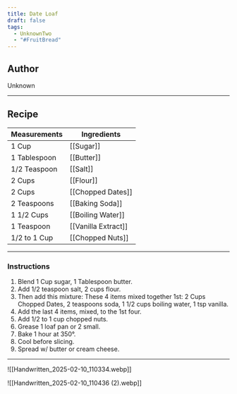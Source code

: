 ```yaml
---
title: Date Loaf
draft: false
tags:
  - UnknownTwo
  - "#FruitBread"
---
```

## Author
Unknown
___
## Recipe

| Measurements | Ingredients               |
| :----------- | ------------------------- |
|1 Cup|[[Sugar]]|
|1 Tablespoon|[[Butter]]|
|1/2 Teaspoon|[[Salt]]|
|2 Cups|[[Flour]]|
|2 Cups|[[Chopped Dates]]|
|2 Teaspoons|[[Baking Soda]]|
|1 1/2 Cups|[[Boiling Water]]|
|1 Teaspoon|[[Vanilla Extract]]|
|1/2 to 1 Cup|[[Chopped Nuts]]|
___
### Instructions
1. Blend 1 Cup sugar, 1 Tablespoon butter.
2. Add 1/2 teaspoon salt, 2 cups flour.
3. Then add this mixture: These 4 items mixed together 1st: 2 Cups Chopped Dates, 2 teaspoons soda, 1 1/2 cups boiling water, 1 tsp vanilla.
4. Add the last 4 items, mixed, to the 1st four.
5. Add 1/2 to 1 cup chopped nuts.
6. Grease 1 loaf pan or 2 small.
7. Bake 1 hour at 350°.
8. Cool before slicing.
9. Spread w/ butter or cream cheese.
___
![[Handwritten_2025-02-10_110334.webp]]

![[Handwritten_2025-02-10_110436 (2).webp]]